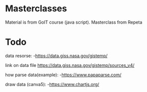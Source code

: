 # Masterclasses

Material is from GoIT course (java script). Masterclass from Repeta

# Todo

data resorse: 
-https://data.giss.nasa.gov/gistemp/

link on data file
https://data.giss.nasa.gov/gistemp/sources_v4/

how parse data(example):
-https://www.papaparse.com/

draw data (canva5):
-https://www.chartjs.org/